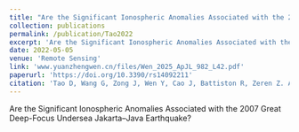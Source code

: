 ```yaml
---
title: "Are the Significant Ionospheric Anomalies Associated with the 2007 Great Deep-Focus Undersea Jakarta–Java Earthquake?"
collection: publications
permalink: /publication/Tao2022
excerpt: 'Are the Significant Ionospheric Anomalies Associated with the 2007 Great Deep-Focus Undersea Jakarta–Java Earthquake?'
date: 2022-05-05
venue: 'Remote Sensing'
link: 'www.yuanzhengwen.cn/files/Wen_2025_ApJL_982_L42.pdf'
paperurl: 'https://doi.org/10.3390/rs14092211'
citation: 'Tao D, Wang G, Zong J, Wen Y, Cao J, Battiston R, Zeren Z. Are the Significant Ionospheric Anomalies Associated with the 2007 Great Deep-Focus Undersea Jakarta–Java Earthquake? Remote Sensing. 2022; 14(9):2211. https://doi.org/10.3390/rs14092211'
---
```

Are the Significant Ionospheric Anomalies Associated with the 2007 Great Deep-Focus Undersea Jakarta–Java Earthquake?
